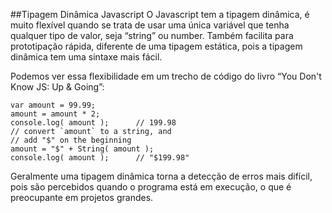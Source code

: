 ##Tipagem Dinâmica Javascript
O Javascript tem a tipagem dinâmica, é muito flexível quando se trata de usar uma única variável que tenha qualquer tipo de valor, seja “string” ou number. Também facilita para prototipação rápida, diferente de uma tipagem estática, pois a tipagem dinâmica tem uma sintaxe mais fácil.

Podemos ver essa flexibilidade em um trecho de código do livro “You Don't Know JS: Up & Going”:

	var amount = 99.99;
	amount = amount * 2;
	console.log( amount );      // 199.98
	// convert `amount` to a string, and
	// add "$" on the beginning
	amount = "$" + String( amount );
	console.log( amount );      // "$199.98"

Geralmente uma tipagem dinâmica torna a detecção de erros mais difícil, pois são percebidos quando o programa está em execução, o que é preocupante em projetos grandes.

